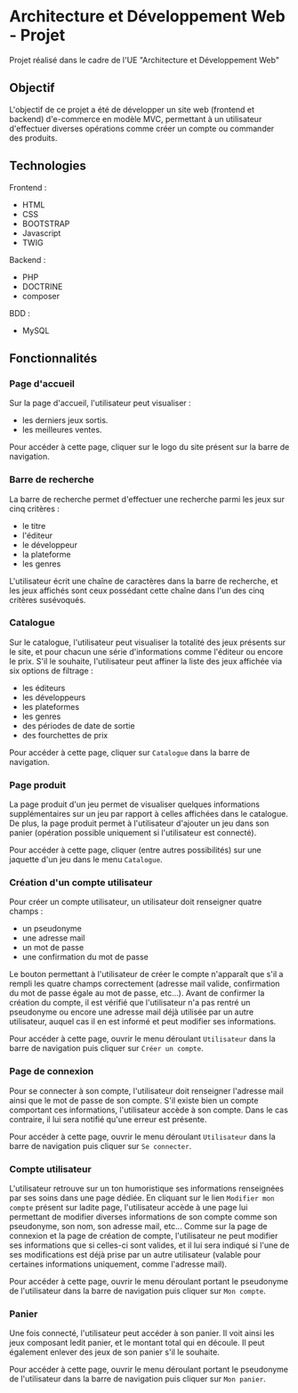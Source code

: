 # Architecture et Développement Web - Projet
Projet réalisé dans le cadre de l'UE "Architecture et Développement Web"

## Objectif
L'objectif de ce projet a été de développer un site web (frontend et backend) d'e-commerce en modèle MVC,
permettant à un utilisateur d'effectuer diverses opérations comme créer un compte ou commander des produits.

## Technologies
Frontend :
* HTML
* CSS
* BOOTSTRAP
* Javascript
* TWIG

Backend :
* PHP
* DOCTRINE
* composer

BDD :
* MySQL

## Fonctionnalités

### Page d'accueil

Sur la page d'accueil, l'utilisateur peut visualiser :

* les derniers jeux sortis.
* les meilleures ventes.

Pour accéder à cette page, cliquer sur le logo du site présent sur la barre de navigation.

### Barre de recherche

La barre de recherche permet d'effectuer une recherche parmi les jeux sur cinq critères :

* le titre
* l'éditeur
* le développeur
* la plateforme
* les genres

L'utilisateur écrit une chaîne de caractères dans la barre de recherche, et les jeux affichés sont ceux possédant cette chaîne dans l'un des cinq critères susévoqués.

### Catalogue

Sur le catalogue, l'utilisateur peut visualiser la totalité des jeux présents sur le site, et pour chacun une série d'informations comme l'éditeur ou encore le prix. S'il le souhaite, l'utilisateur peut affiner la liste des jeux affichée via six options de filtrage :

* les éditeurs
* les développeurs
* les plateformes
* les genres
* des périodes de date de sortie
* des fourchettes de prix

Pour accéder à cette page, cliquer sur `Catalogue` dans la barre de navigation.

### Page produit

La page produit d'un jeu permet de visualiser quelques informations supplémentaires sur un jeu par rapport à celles affichées dans le catalogue. De plus, la page produit permet à l'utilisateur d'ajouter un jeu dans son panier (opération possible uniquement si l'utilisateur est connecté).

Pour accéder à cette page, cliquer (entre autres possibilités) sur une jaquette d'un jeu dans le menu `Catalogue`.

### Création d'un compte utilisateur

Pour créer un compte utilisateur, un utilisateur doit renseigner quatre champs :

* un pseudonyme
* une adresse mail
* un mot de passe
* une confirmation du mot de passe

Le bouton permettant à l'utilisateur de créer le compte n'apparaît que s'il a rempli les quatre champs correctement (adresse mail valide, confirmation du mot de passe égale au mot de passe, etc...). Avant de confirmer la création du compte, il est vérifié que l'utilisateur n'a pas rentré un pseudonyme ou encore une adresse mail déjà utilisée par un autre utilisateur, auquel cas il en est informé et peut modifier ses informations.

Pour accéder à cette page, ouvrir le menu déroulant `Utilisateur` dans la barre de navigation puis cliquer sur `Créer un compte`.

### Page de connexion

Pour se connecter à son compte, l'utilisateur doit renseigner l'adresse mail ainsi que le mot de passe de son compte. S'il existe bien un compte comportant ces informations, l'utilisateur accède à son compte. Dans le cas contraire, il lui sera notifié qu'une erreur est présente.

Pour accéder à cette page, ouvrir le menu déroulant `Utilisateur` dans la barre de navigation puis cliquer sur `Se connecter`.

### Compte utilisateur

L'utilisateur retrouve sur un ton humoristique ses informations renseignées par ses soins dans une page dédiée. En cliquant sur le lien `Modifier mon compte` présent sur ladite page, l'utilisateur accède à une page lui permettant de modifier diverses informations de son compte comme son pseudonyme, son nom, son adresse mail, etc... Comme sur la page de connexion et la page de création de compte, l'utilisateur ne peut modifier ses informations que si celles-ci sont valides, et il lui sera indiqué si l'une de ses modifications est déjà prise par un autre utilisateur (valable pour certaines informations uniquement, comme l'adresse mail).

Pour accéder à cette page, ouvrir le menu déroulant portant le pseudonyme de l'utilisateur dans la barre de navigation puis cliquer sur `Mon compte`.

### Panier

Une fois connecté, l'utilisateur peut accéder à son panier. Il voit ainsi les jeux composant ledit panier, et le montant total qui en découle. Il peut également enlever des jeux de son panier s'il le souhaite.

Pour accéder à cette page, ouvrir le menu déroulant portant le pseudonyme de l'utilisateur dans la barre de navigation puis cliquer sur `Mon panier`.

